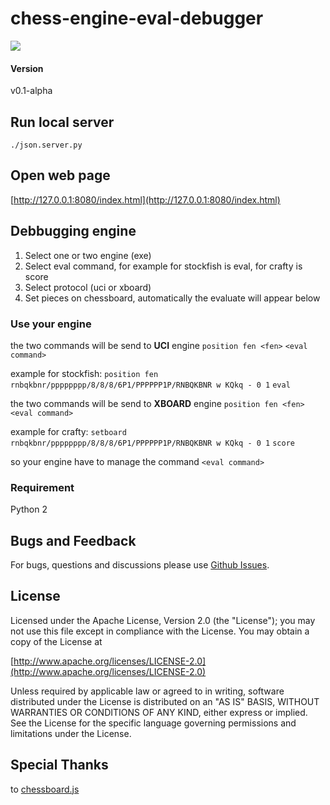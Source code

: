 
chess-engine-eval-debugger
======
<img src="http://cinnamonchess.altervista.org/web_evaluate.gif">

#### Version
v0.1-alpha

## Run local server
`./json.server.py` 
  
## Open web page  
  
[http://127.0.0.1:8080/index.html](http://127.0.0.1:8080/index.html)

## Debbugging engine

1. Select one or two engine (exe)
2. Select eval command, for example for stockfish is eval, for crafty is score
3. Select protocol (uci or xboard)
4. Set pieces on chessboard, automatically the evaluate will appear below

### Use your engine
the two commands will be send to **UCI** engine
`position fen <fen>` 
`<eval command>` 

example for stockfish:
`position fen rnbqkbnr/pppppppp/8/8/8/6P1/PPPPPP1P/RNBQKBNR w KQkq - 0 1`
`eval`

the two commands will be send to **XBOARD** engine
`position fen <fen>` 
`<eval command>` 

example for crafty:
`setboard rnbqkbnr/pppppppp/8/8/8/6P1/PPPPPP1P/RNBQKBNR w KQkq - 0 1`
`score`

so your engine have to manage the command `<eval command>` 

  
### Requirement
Python 2

## Bugs and Feedback  
For bugs, questions and discussions please use [Github Issues](https://github.com/gekomad/chess-engine-eval-debugger/issues). 
  
## License  
  
Licensed under the Apache License, Version 2.0 (the "License"); you may not use this file except in compliance 
with the License. You may obtain a copy of the License at 
  
[http://www.apache.org/licenses/LICENSE-2.0](http://www.apache.org/licenses/LICENSE-2.0) 
  
Unless required by applicable law or agreed to in writing, software distributed under the License is distributed on an 
"AS IS" BASIS, WITHOUT WARRANTIES OR CONDITIONS OF ANY KIND, either express or implied. 
See the License for the specific language governing permissions and limitations under the License. 
  

## Special Thanks ##  
  
to [chessboard.js]([https://chessboardjs.com/](https://chessboardjs.com/))

